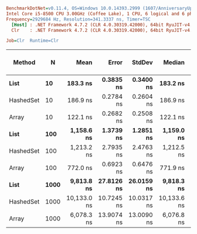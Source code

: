 ``` ini

BenchmarkDotNet=v0.11.4, OS=Windows 10.0.14393.2999 (1607/AnniversaryUpdate/Redstone1)
Intel Core i5-8500 CPU 3.00GHz (Coffee Lake), 1 CPU, 6 logical and 6 physical cores
Frequency=2929684 Hz, Resolution=341.3337 ns, Timer=TSC
  [Host] : .NET Framework 4.7.2 (CLR 4.0.30319.42000), 64bit RyuJIT-v4.7.3416.0
  Clr    : .NET Framework 4.7.2 (CLR 4.0.30319.42000), 64bit RyuJIT-v4.7.3416.0

Job=Clr  Runtime=Clr  

```
|    Method |    N |        Mean |      Error |     StdDev |      Median |         Min |         Max | Rank | Gen 0/1k Op | Gen 1/1k Op | Gen 2/1k Op | Allocated Memory/Op |
|---------- |----- |------------:|-----------:|-----------:|------------:|------------:|------------:|-----:|------------:|------------:|------------:|--------------------:|
|      **List** |   **10** |    **183.3 ns** |  **0.3835 ns** |  **0.3400 ns** |    **183.2 ns** |    **182.7 ns** |    **184.0 ns** |    **2** |      **0.0710** |           **-** |           **-** |               **336 B** |
| HashedSet |   10 |    186.9 ns |  0.2784 ns |  0.2604 ns |    186.9 ns |    186.6 ns |    187.4 ns |    3 |      0.0710 |           - |           - |               336 B |
|     Array |   10 |    122.1 ns |  0.2682 ns |  0.2508 ns |    122.1 ns |    121.7 ns |    122.6 ns |    1 |      0.0710 |           - |           - |               336 B |
|      **List** |  **100** |  **1,158.6 ns** |  **1.3739 ns** |  **1.2851 ns** |  **1,159.0 ns** |  **1,155.6 ns** |  **1,160.1 ns** |    **5** |      **0.4654** |           **-** |           **-** |              **2200 B** |
| HashedSet |  100 |  1,213.2 ns |  2.7935 ns |  2.4763 ns |  1,212.5 ns |  1,210.2 ns |  1,218.3 ns |    6 |      0.4654 |           - |           - |              2200 B |
|     Array |  100 |    772.0 ns |  0.6923 ns |  0.6476 ns |    771.9 ns |    770.9 ns |    773.3 ns |    4 |      0.4654 |           - |           - |              2200 B |
|      **List** | **1000** |  **9,813.8 ns** | **27.8126 ns** | **26.0159 ns** |  **9,818.3 ns** |  **9,775.3 ns** |  **9,878.3 ns** |    **8** |      **3.5095** |      **0.0153** |           **-** |             **16620 B** |
| HashedSet | 1000 | 10,133.0 ns | 10.7245 ns | 10.0317 ns | 10,133.6 ns | 10,119.0 ns | 10,155.1 ns |    9 |      3.5095 |      0.0153 |           - |             16620 B |
|     Array | 1000 |  6,078.3 ns | 13.9074 ns | 13.0090 ns |  6,076.8 ns |  6,055.3 ns |  6,099.2 ns |    7 |      3.5172 |      0.0076 |           - |             16620 B |
